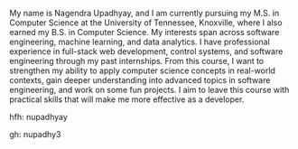 My name is Nagendra Upadhyay, and I am currently pursuing my M.S. in Computer Science at the University of Tennessee, Knoxville, where I also earned my B.S. in Computer Science. My interests span across software engineering, machine learning, and data analytics. I have professional experience in full-stack web development, control systems, and software engineering through my past internships. From this course, I want to strengthen my ability to apply computer science concepts in real-world contexts, gain deeper understanding into advanced topics in software engineering, and work on some fun projects. I aim to leave this course with practical skills that will make me more effective as a developer.

hfh: nupadhyay

gh: nupadhy3
